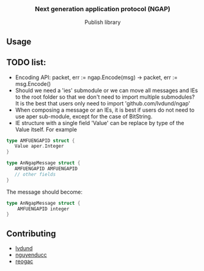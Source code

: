 <br />
<div align="center">
  <h3 align="center">Next generation application protocol (NGAP)</h3>
  <p align="center">
    Publish library
  </p>
</div>

## Usage


## TODO list:
 - Encoding API: packet, err := ngap.Encode(msg) -> packet, err := msg.Encode()
 - Should we need a 'ies' submodule or we can move all messages and IEs to the root folder so that we don't need to import multiple submodules? It is the best that users only need to import 'github.com/lvdund/ngap'
 - When composing a message or an IEs, it is best if users do not need to use aper sub-module, except for the case of BitString.
 - IE structure with a single field 'Value' can be replace by type of the Value itself. For example

 ```go
type AMFUENGAPID struct {
	Value aper.Integer
}

type AnNgapMessage struct {
	AMFUENGAPID AMFUENGAPID
	// other fields
}
```

The message should become:

```go
type AnNgapMessage struct {
	AMFUENGAPID integer
}
```	

## Contributing

- [lvdund](https://github.com/lvdund)
- [nguyenducc](https://github.com/nguyenducc)
- [reogac](https://github.com/reogac)
